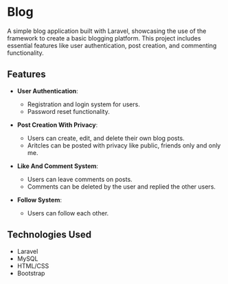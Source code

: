 # Blog
A simple blog application built with Laravel, showcasing the use of the framework to create a basic blogging platform. This project includes essential features like user authentication, post creation, and commenting functionality.

## Features
- **User Authentication**: 
  - Registration and login system for users.
  - Password reset functionality.

- **Post Creation With Privacy**: 
  - Users can create, edit, and delete their own blog posts.
  - Aritcles can be posted with privacy like public, friends only and only me.

- **Like And Comment System**: 
  - Users can leave comments on posts.
  - Comments can be deleted by the user and replied the other users.

- **Follow System**:
  - Users can follow each other.

## Technologies Used
- Laravel
- MySQL
- HTML/CSS
- Bootstrap
